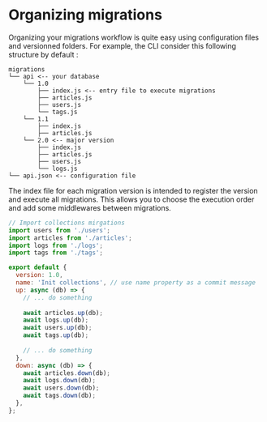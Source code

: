 # Organizing migrations

Organizing your migrations workflow is quite easy using configuration files and versionned folders. For example, the CLI consider this following structure by default :

```
migrations
└── api <-- your database
    └── 1.0
        ├── index.js <-- entry file to execute migrations
        ├── articles.js
        ├── users.js
        └── tags.js
    └── 1.1
        ├── index.js
        ├── articles.js
    └── 2.0 <-- major version
        ├── index.js
        ├── articles.js
        ├── users.js
        └── logs.js
└── api.json <-- configuration file
```

The index file for each migration version is intended to register the version and execute all migrations. This allows you to choose the execution order and add some middlewares between migrations.

```js
// Import collections mirgations
import users from './users';
import articles from './articles';
import logs from './logs';
import tags from './tags';

export default {
  version: 1.0,
  name: 'Init collections', // use name property as a commit message
  up: async (db) => {
    // ... do something
    
    await articles.up(db);
    await logs.up(db);
    await users.up(db);
    await tags.up(db);
    
    // ... do something
  },
  down: async (db) => {
    await articles.down(db);
    await logs.down(db);
    await users.down(db);
    await tags.down(db);
  },
};
```
